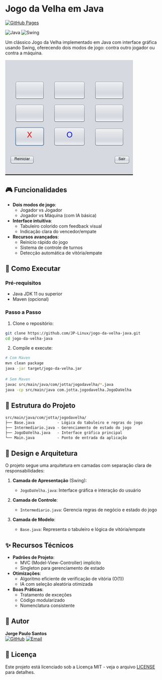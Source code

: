 # Jogo da Velha em Java

[![GitHub Pages](https://img.shields.io/badge/GitHub%20Pages-Live-brightgreen)](https://jp-linux.github.io)

![Java](https://img.shields.io/badge/java-%23ED8B00.svg?style=for-the-badge&logo=openjdk&logoColor=white)
![Swing](https://img.shields.io/badge/Swing-6DB33F?style=for-the-badge&logo=java&logoColor=white)

Um clássico Jogo da Velha implementado em Java com interface gráfica usando Swing, oferecendo dois modos de jogo: contra outro jogador ou contra a máquina.

![Interface Jogo da velha](gif/jogoDaVelha.gif) 

## 🎮 Funcionalidades

- **Dois modos de jogo**:
  - Jogador vs Jogador
  - Jogador vs Máquina (com IA básica)
- **Interface intuitiva**:
  - Tabuleiro colorido com feedback visual
  - Indicação clara do vencedor/empate
- **Recursos avançados**:
  - Reinício rápido do jogo
  - Sistema de controle de turnos
  - Detecção automática de vitória/empate

## 🚀 Como Executar

### Pré-requisitos
- Java JDK 11 ou superior
- Maven (opcional)

### Passo a Passo
1. Clone o repositório:
```bash
git clone https://github.com/JP-Linux/jogo-da-velha-java.git
cd jogo-da-velha-java
```

2. Compile e execute:
```bash
# Com Maven
mvn clean package
java -jar target/jogo-da-velha.jar

# Sem Maven
javac src/main/java/com/jotta/jogodavelha/*.java
java -cp src/main/java com.jotta.jogodavelha.JogoDaVelha
```

## 🧩 Estrutura do Projeto

```
src/main/java/com/jotta/jogodavelha/
├── Base.java          - Lógica do tabuleiro e regras do jogo
├── Intermediario.java - Gerenciamento de estado do jogo
├── JogoDaVelha.java   - Interface gráfica principal
└── Main.java          - Ponto de entrada da aplicação
```

## 🧠 Design e Arquitetura

O projeto segue uma arquitetura em camadas com separação clara de responsabilidades:

1. **Camada de Apresentação** (Swing):
   - `JogoDaVelha.java`: Interface gráfica e interação do usuário

2. **Camada de Controle**:
   - `Intermediario.java`: Gerencia regras de negócio e estado do jogo

3. **Camada de Modelo**:
   - `Base.java`: Representa o tabuleiro e lógica de vitória/empate

## ✨ Recursos Técnicos

- **Padrões de Projeto**:
  - MVC (Model-View-Controller) implícito
  - Singleton para gerenciamento de estado
- **Otimizações**:
  - Algoritmo eficiente de verificação de vitória (O(1))
  - IA com seleção aleatória otimizada
- **Boas Práticas**:
  - Tratamento de exceções
  - Código modularizado
  - Nomenclatura consistente

## 👤 Autor

**Jorge Paulo Santos**  
[![GitHub](https://img.shields.io/badge/GitHub-100000?style=for-the-badge&logo=github&logoColor=white)](https://github.com/JP-Linux)
[![Email](https://img.shields.io/badge/Gmail-D14836?style=for-the-badge&logo=gmail&logoColor=white)](mailto:jorgepsan7@gmail.com)

## 📄 Licença

Este projeto está licenciado sob a Licença MIT - veja o arquivo [LICENSE](LICENSE) para detalhes.

